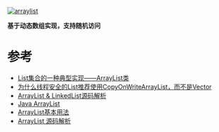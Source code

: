 
<a href="https://ibb.co/ZX6gcWf"><img src="https://i.ibb.co/dM0pkGf/arraylist.png" alt="arraylist" border="0"></a>

**基于动态数组实现，支持随机访问**



# 参考 
* [List集合的一种典型实现——ArrayList类](https://weread.qq.com/web/reader/df532740723982c7df583bfkaab325601eaab3238922e53)
* [为什么线程安全的List推荐使用CopyOnWriteArrayList，而不是Vector](https://segmentfault.com/a/1190000038689569) 
* [ArrayList & LinkedList源码解析](https://mrbird.cc/LinkedList-ArrayList%E6%BA%90%E7%A0%81%E8%A7%A3%E6%9E%90.html)
* [Java ArrayList](https://www.runoob.com/java/java-arraylist.html)
* [ArrayList基本用法](https://blog.csdn.net/GongchuangSu/article/details/51514389)
* [ArrayList 源码解析](https://www.pdai.tech/md/java/collection/java-collection-ArrayList.html)


